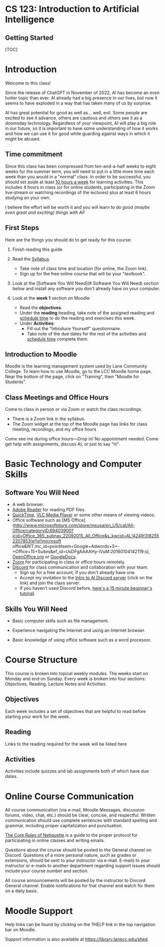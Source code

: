<h1>CS 123: Introduction to Artificial Intelligence</h1>

<h2>Getting Started</h2>

[TOC]

# Introduction

Welcome to this class! 

Since the release of ChatGPT in November of 2022, AI has become an even hotter topic than ever. AI already had a big presence in our lives, but now it seems to have exploded in a way that has taken many of us by surprise.

AI has great potential for good as well as... well, evil. Some people are excited to see it advance, others are cautious and others see it as a doomsday technology. Regardless of your viewpoint, AI will play a big role in our future, so it is important to have some understanding of how it works and how we can use it for good while guarding against ways in which it might be abused.

## Time commitment

Since this class has been compressed from ten-and-a-half weeks to eight weeks for the summer term, you will need to put in a little more time each week than you would in a "normal" class. In order to be successful, you should set aside at least <u>10 hours a week</u> for learning activities. This includes 4 hours in class (or for online students, participating in the Zoom live-stream or watching recordings of the lectures)  plus at least 6 hours studying on your own. 

I believe the effort will be worth it and you will learn to do *good (maybe even great and exciting) things with AI!*

## First Steps

Here are the things you should do to get ready for this course:

1. Finish reading this guide.

2. Read the [Syllabus](https://lcc-cit.github.io/CS123-CourseMaterials/CS123_Syllabus_8wk.html).

   - Take note of class time and location (for online, the Zoom link).
   - Sign up for the free online course that will be your "textbook".

3. Look at the [Software You Will Need](# Software You Will Need) section below and install any software you don't already have on your computer.
4. Look at the **week 1** section on Moodle:

   - Read the **objectives**.
   - Under the **reading** heading, take note of the assigned reading and <u>schedule time</u> to do the reading and exercises this week.
   - Under **Activities**:
     - Fill out the  "Introduce Yourself" questionnaire.
     - Take note of the due dates for the rest of the activities and <u>schedule time</u> complete them.


## Introduction to Moodle

Moodle is the learning management system used by Lane Community College. To learn how to use Moodle, go to the LCC Moodle home page. Near the bottom of the page, click on "Training", then "Moodle for Students".

## Class Meetings and Office Hours

Come to class in person or via Zoom or watch the class recordings.

- There is a Zoom link in the syllabus.
- The Zoom widget at the top of the Moodle page has links for class meeting, recordings, and my office hours 

Come see me during office hours&mdash;Drop in! No appointment needed. Come get help with assignments, discuss AI, or just to say "hi".




# Basic Technology and Computer Skills

## Software You Will Need

- A web browser.
- [Adobe Reader](http://get.adobe.com/reader/) for reading PDF files.
- [QuickTime](https://support.apple.com/downloads/quicktime),  [VLC Media Player](https://www.videolan.org/vlc/) or some other means of viewing videos.
- Office software such as [MS Office](http://www.microsoftstore.com/store/msusa/en_US/cat/All-Office/categoryID.69403900?icid=Office_365_subnav_22092015_All_Office&s_kwcid=AL!4249!3!82552207853!e!!g!!microsoft office&WT.mc_id=pointitsem+Google+Adwords+5+-+Office+15+Suites&ef_id=UsDFgAAAAHy-iVuM:20160104142119:s), [OpenOffice.org](http://download.openoffice.org/) or [GoogleDocs](https://www.google.com/accounts/ServiceLogin?service=writely&passive=1209600&continue=http://docs.google.com/&followup=http://docs.google.com/&ltmpl=homepage).
- [Zoom](https://zoom.us/) for participating in class or office hours remotely.
- [Discord](https://discord.com/) for class communication and collaboration with your team.
  - Sign up for a free account, if you don't already have one. 
  - Accept my invitation to the [Intro to AI Discord server](https://discord.com/invite/EpC4cGfG) (click on the link) and join the class server.
  - If you haven't used Discord before, [here's a 15 minute beginner's tutorial](https://youtu.be/rnYGrq95ezA?si=f2Bfrwu7WMJivcC6).


## Skills You Will Need

- Basic computer skills such as file management.

- Experience navigating the Internet and using an Internet browser.

- Basic knowledge of using office software such as a word processor.

  

# Course Structure

This course is broken into topical weekly modules. The weeks start on Monday and end on Sunday. Every week is broken into four sections: Objectives, Reading, Lecture Notes and Activities.

## Objectives

Each week includes a set of objectives that are helpful to read before starting your work for the week.

## Reading

Links to the reading required for the week will be listed here

## Activities

Activities include quizzes and lab assignments both of which have due dates.



# Online Course Communication

All course communication (via e-mail, Moodle Messages, discussion forums, video, chat, etc.) should be clear, concise, and respectful. Written communication should use complete sentences with standard spelling and grammar, including proper capitalization and punctuation.

[The Core Rules of Netiquette](http://www.albion.com/netiquette/corerules.html) is a guide to the proper protocol for participating in online classes and writing emails.

Questions about the course should be posted to the General channel on Discord. Questions of a more personal nature, such as grades or extensions, should be sent to your instructor via e-mail. E-mails to your instructor or e-mails to another department regarding support issues should include your course number and section.

All course announcements will be posted by the instructor to Discord General channel. Enable notifications for that channel and watch for them on a daily basis. 



# Moodle Support

Help links can be found by clicking on the ?HELP link in the top navigation bar on Moodle.

Support information is also available at https://library.lanecc.edu/shed.



